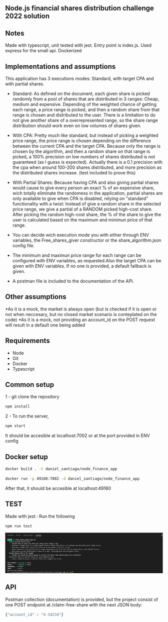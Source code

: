 ## Node.js financial shares distribution challenge 2022 solution

## Notes

Made with typescript, unit tested with jest. 
Entry point is index.js. 
Used express for the small api.
Dockerized

## Implementations and assumptions

This application has 3 executions modes: Standard, with target CPA and with partial shares.

* Standard: As defined on the document, each given share is picked randomly from a pool of shares that are distributed in 3 ranges: Cheap, medium and expensive. Depending of the weighted chance of getting each range, a price range is picked, and then a random share from that range is chosen and distributed to the user. There is a limitation to do not give another share of a overrepresented range, so the share range distribution should work even on low volumes of shares given.

* With CPA: Pretty much like standard, but instead of picking a weighted price range, the price range is chosen depending on the difference between the current CPA and the target CPA. Because only the range is chosen by the algorithm, and then a random share on that range is picked, a 100% precision on low numbers of shares distributed is not guaranteed (as I guess is expected). Actually there is a 0.1 precision with the cpa when around 100-200 shares distributed, and more precision as the distributed shares increase. (test included to prove this)

* With Partial Shares: Because having CPA and also giving partial shares would cause to give every person an exact % of an expensive share, wich totally eliminate the randomess in the application, partial shares are only available to give when CPA is disabled, relying on "standard" functionality with a twist: Instead of give a random share in the selected price range, we give a partial of a RANDOM picked high-cost share. After picking the random high-cost share, the % of the share to give the user is calculated based on the maximum and minimun price of that range.

* You can decide wich execution mode you with either through ENV variables, the Free_shares_giver constructor or the share_algorithm.json config file.

* The minimum and maximun price range for each range can be configured with ENV variables, as requested.Also the target CPA can be given with ENV variables. If no one is provided, a default fallback is given.
* A postman file is included to the documentation of the API.

## Other assumptions
 *As it is a mock, the market is always open (but is checked if it is open or not when neccesary, but no closed market scenario is conteplated on the code)
 *As it is a mock, not providing an account_id on the POST request will result in a default one being added

## Requirements

* Node
* Git
* Docker
* Typescript

## Common setup

1 - git clone the repository
```bash
npm install
```

2 - To run the server,

```bash
npm start
```

It should be accesible at localhost:7002 or at the port provided in ENV config

## Docker setup 
```bash
docker build . -t daniel_santiago/node_finance_app
```
```bash
docker run -p 49160:7002 -d daniel_santiago/node_finance_app
```

After that, it should be accesible at localhost:49160
## TEST
Made with jest : Run the following
```bash
npm run test
```
![Alt text](./unit_tests.gif?raw=true "Optional Title")

## API

Postman collection (documentation) is provided, but the project consist of one POST endpoint at /claim-free-share with the next JSON body: 
```bash
{"account_id" : "X-34234"}
```




